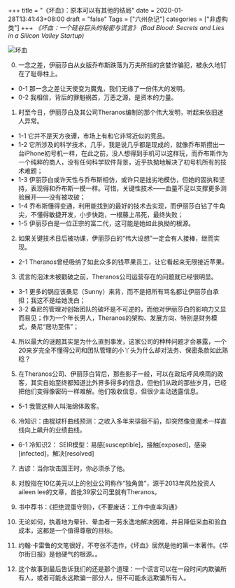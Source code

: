 +++
title = "《坏血》：原本可以有其他的结局"
date = 2020-01-28T13:41:43+08:00
draft = "false"
Tags = ["六州杂记"]
categories = ["非虚构类"]
+++
*《坏血：一个硅谷巨头的秘密与谎言》*
*(Bad Blood: Secrets and Lies in a Silicon Valley Startup)*

![坏血](https://img9.doubanio.com/view/subject/l/public/s32288675.jpg "<Bad Blood>英文版封面")

0. 一念之差，伊丽莎白从女版乔布斯跌落为万夫所指的贪婪诈骗犯，被永久地钉在了耻辱柱上。
+ 0-1 那一念之差让天使变为魔鬼，我们无缘了一份伟大的发明。
+ 0-2 我相信，背后的罪魁祸首，万恶之源，是资本的力量。

1. 时至今日，伊丽莎白及其公司Theranos编制的那个伟大发明，听起来依旧迷人异常。
+ 1-1 它并不是天方夜谭，市场上有和它非常近似的竞品。
+ 1-2 它所涉及的科学技术，几乎，我是说几乎都是现成的，就像乔布斯攒出一台iPhone初号机一样，在此之前，没人想得到手机可以这样玩，而乔布斯作为一个纯粹的商人，没有任何科学软件背景，近乎执拗地解决了初号机所有的技术难题；
+ 1-3 伊丽莎白或许天性与乔布斯相仿，或许只是拙劣地模仿，但她的固执和坚持，表现得和乔布斯一模一样。可惜，关键性技术——血量不足以支撑更多测验展开——没有被攻破；
+ 1-4 乔布斯懂得变通，利用能找到的最好的技术去实现，而伊丽莎白钻了牛角尖，不懂得敏捷开发，小步快跑，一根藤上吊死，最终失败；
+ 1-5 伊丽莎白是一位正宗的富二代，这可能是她如此执拗的根源。

2. 如果关键技术日后被功课，伊丽莎白的“伟大设想”一定会有人接棒，继而实现。
+ 2-1 Theranos曾经吸纳了如此众多的钱苹果员工，让它看起来无限接近苹果。

3. 谎言的泡沫未被戳破之前，Theranos公司运营存在的问题就已经很明显。
+ 3-1 更多的锅应该桑尼（Sunny）来背，而不是把所有骂名都让伊丽莎白承担；我这不是给她洗白；
+ 3-2 桑尼的管理对创始团队的破坏是不可逆的，而他对伊丽莎白的影响力又显而易见；作为一个年长男人，Theranos的架构、发展方向、特别是财务模式，桑尼“居功至伟”；

4. 所以最大的谜题其实是为什么直到事发，这家公司的种种问题才会暴露，一个20来岁完全不懂得公司和团队管理的小丫头为什么却对法务、保密条款如此熟稔？

5. 在Theranos公司、伊丽莎白背后，那些影子一般，可以在政坛呼风唤雨的政客，其实自始至终都知道比外界多得多的信息，但他们从政的那些岁月，已经把他们变得像密码一样难解。他们吸收信息，但很少主动透露信息。
+ 5-1 我管这种人叫海绵体政客。

6. 冷知识：曲棍球杆曲线预测：之收入多年来徘徊不前，却突然像变魔术一样直线向上飙升的业绩曲线。
+ 6-1 冷知识2： SEIR模型：易感[susceptible]，接触[exposed]，感染[infected]，解决[resolved]

7. 古谚：当你攻击国王时，你必须杀了他。

8. 对股指在10亿美元以上的创业公司称作“独角兽”，源于2013年风险投资人aileen lee的文章，首批39家公司里就有Theranos。

9. 书中荐书：《拒绝混蛋守则》，《不要废话：工作中直率沟通》

10. 无论如何，执着地为晕针、晕血者一劳永逸地解决困难，并且降低采血和验血成本，这都是一个值得尊敬的目标。

11. 约翰·卡雷鲁的文笔很好，不夸张不造作，《坏血》居然是他的第一本著作。《华尔街日报》是他硬气的根源。。

12. 这个故事到最后告诉我们的还是那个道理：一个谎言可以在一段时间内欺骗所有人，或者可能永远欺骗一部分人，但不可能永远欺骗所有人。